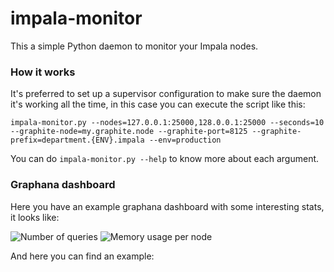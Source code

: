 # impala-monitor

This a simple Python daemon to monitor your Impala nodes. 

### How it works

It's preferred to set up a supervisor configuration to make sure the daemon it's working all the time, in this case you can execute the script like this:

```
impala-monitor.py --nodes=127.0.0.1:25000,128.0.0.1:25000 --seconds=10 --graphite-node=my.graphite.node --graphite-port=8125 --graphite-prefix=department.{ENV}.impala --env=production
```

You can do `impala-monitor.py --help` to know more about each argument.

### Graphana dashboard

Here you have an example graphana dashboard with some interesting stats, it looks like:

![Number of queries](http://i.imgur.com/JYs8xsR.png)
![Memory usage per node](http://i.imgur.com/KqBkWW0.png)

And here you can find an example: 
